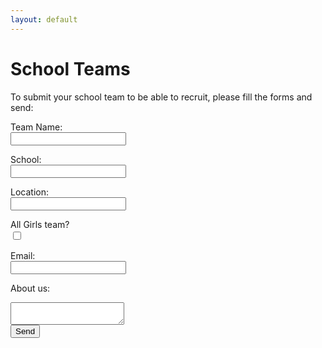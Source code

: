 ```yaml
---
layout: default
---
```


# School Teams
To submit your school team to be able to recruit, please fill the forms and send:

<form action="MAILTO:recruit@frcwest.com?Subject=School Team Recruiting Request" method="post" enctype="text/plain">

Team Name:<br>
<input type="text" name="name"><br>

School:<br>
<input type="text" name="school"><br>

Location:<br>
<input type="text" name="location"><br>

All Girls team?<br>
<input type="checkbox" name="all-girls"><br>

Email:<br>
<input type="text" name="email"><br>

About us:<br>
<textarea type="text" name="about-us"></textarea><br>

<input type="submit" value="Send">
</form>
